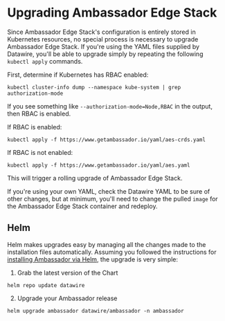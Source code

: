 # Upgrading Ambassador Edge Stack

Since Ambassador Edge Stack's configuration is entirely stored in Kubernetes resources, no special process is necessary to upgrade Ambassador Edge Stack. If you're using the YAML files supplied by Datawire, you'll be able to upgrade simply by repeating the following `kubectl apply` commands.

First, determine if Kubernetes has RBAC enabled:

```shell
kubectl cluster-info dump --namespace kube-system | grep authorization-mode
```

If you see something like `--authorization-mode=Node,RBAC` in the output, then RBAC is enabled.

If RBAC is enabled:

```shell
kubectl apply -f https://www.getambassador.io/yaml/aes-crds.yaml
```

If RBAC is not enabled:

```shell
kubectl apply -f https://www.getambassador.io/yaml/aes.yaml
```

This will trigger a rolling upgrade of Ambassador Edge Stack.

If you're using your own YAML, check the Datawire YAML to be sure of other changes, but at minimum, you'll need to change the pulled `image` for the Ambassador Edge Stack container and redeploy.

## Helm

Helm makes upgrades easy by managing all the changes made to the installation files automatically. Assuming you followed the instructions for [installing Ambassador via Helm](/user-guide/helm/), the upgrade is very simple:

1. Grab the latest version of the Chart

```shell
helm repo update datawire
```

2. Upgrade your Ambassador release

```shell
helm upgrade ambassador datawire/ambassador -n ambassador
```
